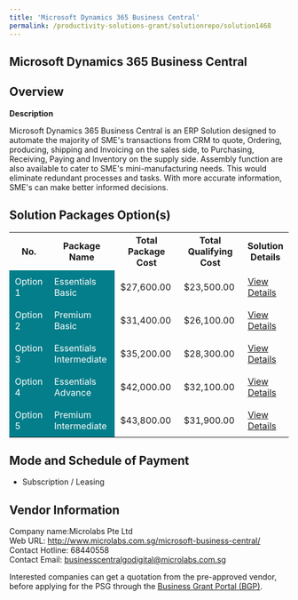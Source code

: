 ```yaml
---
title: 'Microsoft Dynamics 365 Business Central'
permalink: /productivity-solutions-grant/solutionrepo/solution1468
---
```


## Microsoft Dynamics 365 Business Central

## Overview

**Description**

Microsoft Dynamics 365 Business Central is an ERP Solution designed to automate the majority of SME's transactions from CRM to quote, Ordering, producing, shipping and Invoicing on the sales side, to Purchasing, Receiving, Paying and Inventory on the supply side. Assembly function are also available to cater to SME's mini-manufacturing needs. This would eliminate redundant processes and tasks. With more accurate information, SME's can make better informed decisions.

## Solution Packages Option(s)

<table>
<tr>
<th><b>No.</b></th>
<th><b>Package Name</b></th>
<th><b>Total Package Cost</b></th>
<th><b>Total Qualifying Cost</b></th>
<th><b>Solution Details</b></th>
</tr>
<tr>
<td style='padding: 10px; background-color: #037E8A; color: #FFFFFF;'>Option 1</td>
<td style='padding: 10px; background-color: #037E8A; color: #FFFFFF;'>Essentials Basic</td>
<td style='padding: 10px;'>$27,600.00</td>
<td style='padding: 10px;'>$23,500.00</td>
<td style='padding: 10px;'><a href='/images/psg/Microlabs_MicrosoftDynamics_Desensitised_Annex3_Part1.pdf' target='_blank'>View Details</a></td>
</tr>
<tr>
<td style='padding: 10px; background-color: #037E8A; color: #FFFFFF;'>Option 2</td>
<td style='padding: 10px; background-color: #037E8A; color: #FFFFFF;'>Premium Basic</td>
<td style='padding: 10px;'>$31,400.00</td>
<td style='padding: 10px;'>$26,100.00</td>
<td style='padding: 10px;'><a href='/images/psg/Microlabs_MicrosoftDynamics_Desensitised_Annex3_Part2.pdf' target='_blank'>View Details</a></td>
</tr>
<tr>
<td style='padding: 10px; background-color: #037E8A; color: #FFFFFF;'>Option 3</td>
<td style='padding: 10px; background-color: #037E8A; color: #FFFFFF;'>Essentials Intermediate</td>
<td style='padding: 10px;'>$35,200.00</td>
<td style='padding: 10px;'>$28,300.00</td>
<td style='padding: 10px;'><a href='/images/psg/Microlabs_MicrosoftDynamics_Desensitised_Annex3_Part3.pdf' target='_blank'>View Details</a></td>
</tr>
<tr>
<td style='padding: 10px; background-color: #037E8A; color: #FFFFFF;'>Option 4</td>
<td style='padding: 10px; background-color: #037E8A; color: #FFFFFF;'>Essentials Advance</td>
<td style='padding: 10px;'>$42,000.00</td>
<td style='padding: 10px;'>$32,100.00</td>
<td style='padding: 10px;'><a href='/images/psg/Microlabs_MicrosoftDynamics_Desensitised_Annex3_Part4.pdf' target='_blank'>View Details</a></td>
</tr>
<tr>
<td style='padding: 10px; background-color: #037E8A; color: #FFFFFF;'>Option 5</td>
<td style='padding: 10px; background-color: #037E8A; color: #FFFFFF;'>Premium Intermediate</td>
<td style='padding: 10px;'>$43,800.00</td>
<td style='padding: 10px;'>$31,900.00</td>
<td style='padding: 10px;'><a href='/images/psg/Microlabs_MicrosoftDynamics_Desensitised_Annex3_Part5.pdf' target='_blank'>View Details</a></td>
</tr>
</table>

## Mode and Schedule of Payment

 - Subscription / Leasing

## Vendor Information

 Company name:Microlabs Pte Ltd<br>Web URL: http://www.microlabs.com.sg/microsoft-business-central/ <br>Contact Hotline: 68440558 <br>Contact Email: businesscentralgodigital@microlabs.com.sg 

Interested companies can get a quotation from the pre-approved vendor, before applying for the PSG through the <a href='https://www.businessgrants.gov.sg/' target='_blank' rel='noopener'>Business Grant Portal (BGP)</a>.

<script src="/jquery/resize-tables.js"></script>
